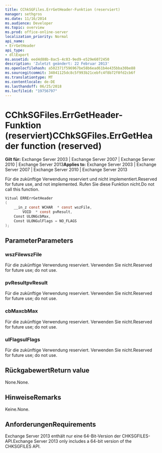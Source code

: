 ```yaml
---
title: CChkSGFiles.ErrGetHeader-Funktion (reserviert)
manager: sethgros
ms.date: 11/16/2014
ms.audience: Developer
ms.topic: overview
ms.prod: office-online-server
localization_priority: Normal
api_name:
- ErrGetHeader
api_type:
- dllExport
ms.assetid: eed4d88b-8ac5-4c03-9ed9-e529e6072450
description: 'Zuletzt geändert: 22 Februar 2013'
ms.openlocfilehash: a502371f596967be58b6ead61b4e435bba30be88
ms.sourcegitcommit: 34041125dc8c5f993b21cebfc4f8b72f0fd2cb6f
ms.translationtype: MT
ms.contentlocale: de-DE
ms.lasthandoff: 06/25/2018
ms.locfileid: "19756797"
---
```

# <a name="cchksgfileserrgetheader-function-reserved"></a><span data-ttu-id="a18c2-103">CChkSGFiles.ErrGetHeader-Funktion (reserviert)</span><span class="sxs-lookup"><span data-stu-id="a18c2-103">CChkSGFiles.ErrGetHeader function (reserved)</span></span>

<span data-ttu-id="a18c2-104">**Gilt für:** Exchange Server 2003 | Exchange Server 2007 | Exchange Server 2010 | Exchange Server 2013</span><span class="sxs-lookup"><span data-stu-id="a18c2-104">**Applies to:** Exchange Server 2003 | Exchange Server 2007 | Exchange Server 2010 | Exchange Server 2013</span></span>
  
<span data-ttu-id="a18c2-105">Für die zukünftige Verwendung reserviert und nicht implementiert.</span><span class="sxs-lookup"><span data-stu-id="a18c2-105">Reserved for future use, and not implemented.</span></span> <span data-ttu-id="a18c2-106">Rufen Sie diese Funktion nicht.</span><span class="sxs-lookup"><span data-stu-id="a18c2-106">Do not call this function.</span></span> 
  
```cs
Vitual ERRErrGetHeader  
(
    __in_z const WCHAR  * const wszFile,
        VOID  * const pvResult,
    Const ULONGcbMax,
    Const ULONGulFlags = NO_FLAGS
);

```

## <a name="parameters"></a><span data-ttu-id="a18c2-107">Parameter</span><span class="sxs-lookup"><span data-stu-id="a18c2-107">Parameters</span></span>

### <a name="wszfile"></a><span data-ttu-id="a18c2-108">wszFile</span><span class="sxs-lookup"><span data-stu-id="a18c2-108">wszFile</span></span>
  
<span data-ttu-id="a18c2-109">Für die zukünftige Verwendung reserviert. Verwenden Sie nicht.</span><span class="sxs-lookup"><span data-stu-id="a18c2-109">Reserved for future use; do not use.</span></span>
    
### <a name="pvresult"></a><span data-ttu-id="a18c2-110">pvResult</span><span class="sxs-lookup"><span data-stu-id="a18c2-110">pvResult</span></span>
  
<span data-ttu-id="a18c2-111">Für die zukünftige Verwendung reserviert. Verwenden Sie nicht.</span><span class="sxs-lookup"><span data-stu-id="a18c2-111">Reserved for future use; do not use.</span></span>
    
### <a name="cbmax"></a><span data-ttu-id="a18c2-112">cbMax</span><span class="sxs-lookup"><span data-stu-id="a18c2-112">cbMax</span></span>
  
<span data-ttu-id="a18c2-113">Für die zukünftige Verwendung reserviert. Verwenden Sie nicht.</span><span class="sxs-lookup"><span data-stu-id="a18c2-113">Reserved for future use; do not use.</span></span>
    
### <a name="ulflags"></a><span data-ttu-id="a18c2-114">ulFlags</span><span class="sxs-lookup"><span data-stu-id="a18c2-114">ulFlags</span></span>
  
<span data-ttu-id="a18c2-115">Für die zukünftige Verwendung reserviert. Verwenden Sie nicht.</span><span class="sxs-lookup"><span data-stu-id="a18c2-115">Reserved for future use; do not use.</span></span>
    
## <a name="return-value"></a><span data-ttu-id="a18c2-116">Rückgabewert</span><span class="sxs-lookup"><span data-stu-id="a18c2-116">Return value</span></span>

<span data-ttu-id="a18c2-117">None.</span><span class="sxs-lookup"><span data-stu-id="a18c2-117">None.</span></span>
  
## <a name="remarks"></a><span data-ttu-id="a18c2-118">Hinweise</span><span class="sxs-lookup"><span data-stu-id="a18c2-118">Remarks</span></span>

<span data-ttu-id="a18c2-119">Keine.</span><span class="sxs-lookup"><span data-stu-id="a18c2-119">None.</span></span>
  
## <a name="requirements"></a><span data-ttu-id="a18c2-120">Anforderungen</span><span class="sxs-lookup"><span data-stu-id="a18c2-120">Requirements</span></span>

<span data-ttu-id="a18c2-121">Exchange Server 2013 enthält nur eine 64-Bit-Version der CHKSGFILES-API.</span><span class="sxs-lookup"><span data-stu-id="a18c2-121">Exchange Server 2013 only includes a 64-bit version of the CHKSGFILES API.</span></span>
  

